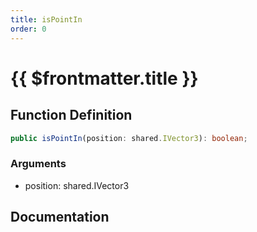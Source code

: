 ```yaml
---
title: isPointIn
order: 0
---
```


# {{ $frontmatter.title }}

## Function Definition

```ts
public isPointIn(position: shared.IVector3): boolean;
```

### Arguments

* position: shared.IVector3

## Documentation

<!--@include: ./parts/isPointIn.md-->
